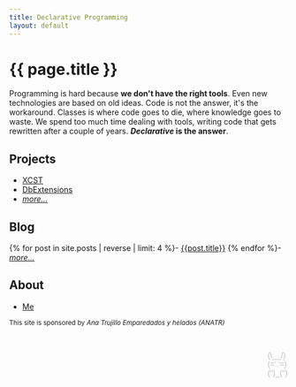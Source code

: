 ```yaml
---
title: Declarative Programming
layout: default
---
```


# {{ page.title }}

Programming is hard because **we don't have the right tools**. Even new technologies are based on old ideas. Code is not the answer, it's the workaround. Classes is where code goes to die, where knowledge goes to waste. We spend too much time dealing with tools, writing code that gets rewritten after a couple of years. ***Declarative* is the answer**.

## Projects

- [XCST](/XCST/)
- [DbExtensions](/DbExtensions/)
- *[more...](https://github.com/maxtoroq)*

## Blog

{% for post in site.posts | reverse | limit: 4 %}- [{{post.title}}]({{post.url}})
{% endfor %}- *[more...](/p/archive.html)*

## About

- [Me](/p/about-me.html)

<small>This site is sponsored by <i>Ana Trujillo Emparedados y helados (ANATR)</i></small>

<p style="float: right; white-space: pre; line-height: initial; font-family: sans-serif; color: silver">
(\__/)
(='.'=)
(")_(")
</p>


